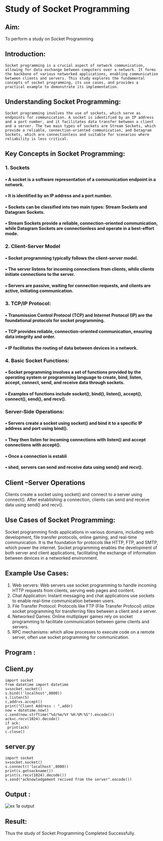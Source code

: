 # Study of Socket Programming

## Aim: 
To perform a study on Socket Programming
## Introduction:

 	Socket programming is a crucial aspect of network communication, allowing for data exchange between computers over a network. It forms the backbone of various networked applications, enabling communication between clients and servers. This study explores the fundamental concepts of socket programming, its use cases, and provides a practical example to demonstrate its implementation.
## Understanding Socket Programming:
	Socket programming involves the use of sockets, which serve as endpoints for communication. A socket is identified by an IP address and a port number, and it facilitates data transfer between a client and a server. The two main types of sockets are Stream Sockets, which provide a reliable, connection-oriented communication, and Datagram Sockets, which are connectionless and suitable for scenarios where reliability is less critical.
## Key Concepts in Socket Programming:
### 1. Sockets
#### •	A socket is a software representation of a communication endpoint in a network.
#### •	It is identified by an IP address and a port number.
#### •	Sockets can be classified into two main types: Stream Sockets and Datagram Sockets.
#### •	Stream Sockets provide a reliable, connection-oriented communication, while Datagram Sockets are connectionless and operate in a best-effort mode.

### 2. Client-Server Model

#### •	Socket programming typically follows the client-server model.
#### •	The server listens for incoming connections from clients, while clients initiate connections to the server.
#### •	Servers are passive, waiting for connection requests, and clients are active, initiating communication.

### 3. TCP/IP Protocol:

#### •	Transmission Control Protocol (TCP) and Internet Protocol (IP) are the foundational protocols for socket programming.
#### •	TCP provides reliable, connection-oriented communication, ensuring data integrity and order.
#### •	IP facilitates the routing of data between devices in a network.

### 4. Basic Socket Functions:

#### •	Socket programming involves a set of functions provided by the operating system or programming language to create, bind, listen, accept, connect, send, and receive data through sockets.
#### •	Examples of functions include socket(), bind(), listen(), accept(), connect(), send(), and recv().

### Server-Side Operations:

#### •	Servers create a socket using socket() and bind it to a specific IP address and port using bind().
#### •	They then listen for incoming connections with listen() and accept connections with accept().
#### •	Once a connection is establi
#### •	shed, servers can send and receive data using send() and recv().

## Client –Server Operations

Clients create a socket using socket() and connect to a server using connect().
After establishing a connection, clients can send and receive data using send() and recv().

## Use Cases of Socket Programming:
Socket programming finds applications in various domains, including web development, file transfer protocols, online gaming, and real-time communication. It is the foundation for protocols like HTTP, FTP, and SMTP, which power the internet. Socket programming enables the development of both server and client applications, facilitating the exchange of information between devices in a networked environment.
## Example Use Cases:

1.	Web servers: Web servers use socket programming to handle incoming HTTP requests from clients, serving web pages and content.
2.	Chat Application: Instant messaging and chat applications use sockets to enable real-time communication between users.
3.	File Transfer Protocol: Protocols like FTP (File Transfer Protocol) utilize socket programming for transferring files between a client and a server.
4.	Networked Games: Online multiplayer games rely on socket programming to facilitate communication between game clients and servers.
5.	RPC mechanisms: which allow processes to execute code on a remote server, often use socket programming for communication.

## Program :

 ## Client.py
```
import socket
from datetime import datetime
s=socket.socket()
s.bind(('localhost',8000))
s.listen(5)
c,addr=s.accept()
print("Client Address : ",addr)
now = datetime.now()
c.send(now.strftime("%d/%m/%Y %H:%M:%S").encode())
ack=c.recv(1024).decode()
if ack:
 print(ack)
c.close()
```

## server.py
```
import socket
s=socket.socket()
s.connect(('localhost',8000))
print(s.getsockname())
print(s.recv(1024).decode())
s.send("acknowledgement recived from the server".encode())
```

## Output :
![ex 1a output](https://github.com/user-attachments/assets/6d98a9f0-cce1-4e13-af73-0620f267d551)


## Result:
Thus the study of Socket Programming Completed Successfully.
